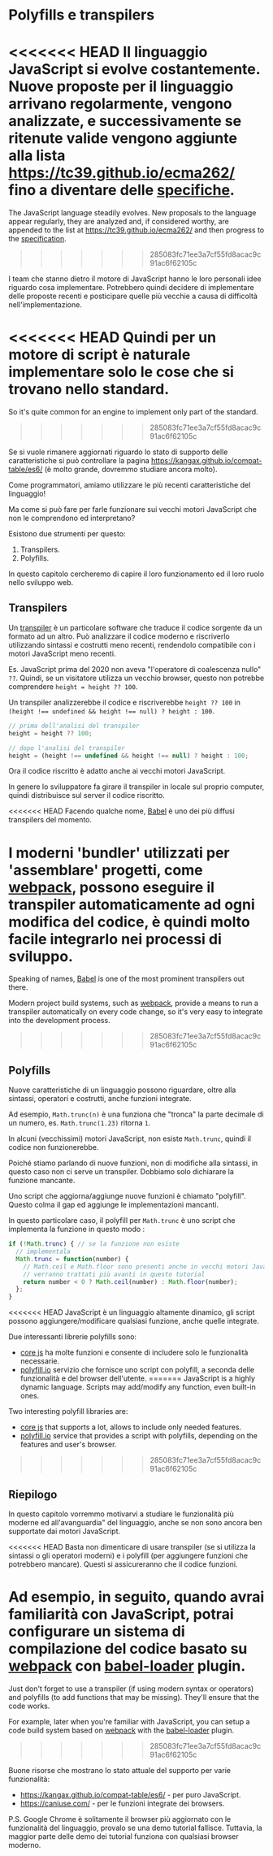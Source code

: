 
# Polyfills e transpilers

<<<<<<< HEAD
Il linguaggio JavaScript si evolve costantemente. Nuove proposte per il linguaggio arrivano regolarmente, vengono analizzate, e successivamente se ritenute valide vengono aggiunte alla lista <https://tc39.github.io/ecma262/> fino a diventare delle [specifiche](http://www.ecma-international.org/publications/standards/Ecma-262.htm).
=======
The JavaScript language steadily evolves. New proposals to the language appear regularly, they are analyzed and, if considered worthy, are appended to the list at <https://tc39.github.io/ecma262/> and then progress to the [specification](https://www.ecma-international.org/publications-and-standards/standards/ecma-262/).
>>>>>>> 285083fc71ee3a7cf55fd8acac9c91ac6f62105c

I team che stanno dietro il motore di JavaScript hanno le loro personali idee riguardo cosa implementare. Potrebbero quindi decidere di implementare delle proposte recenti e posticipare quelle più vecchie a causa di difficoltà nell'implementazione.

<<<<<<< HEAD
Quindi per un motore di script è naturale implementare solo le cose che si trovano nello standard.
=======
So it's quite common for an engine to implement only part of the standard.
>>>>>>> 285083fc71ee3a7cf55fd8acac9c91ac6f62105c

Se si vuole rimanere aggiornati riguardo lo stato di supporto delle caratteristiche si può controllare la pagina <https://kangax.github.io/compat-table/es6/> (è molto grande, dovremmo studiare ancora molto).

Come programmatori, amiamo utilizzare le più recenti caratteristiche del linguaggio!

Ma come si può fare per farle funzionare sui vecchi motori JavaScript che non le comprendono ed interpretano?

Esistono due strumenti per questo:

1. Transpilers.
2. Polyfills.

In questo capitolo cercheremo di capire il loro funzionamento ed il loro ruolo nello sviluppo web.

## Transpilers

Un [transpiler](https://en.wikipedia.org/wiki/Source-to-source_compiler) è un particolare software che traduce il codice sorgente da un formato ad un altro. Può analizzare il codice moderno e riscriverlo utilizzando sintassi e costrutti meno recenti, rendendolo compatibile con i motori JavaScript meno recenti.

Es. JavaScript prima del 2020 non aveva "l'operatore di coalescenza nullo" `??`. Quindi, se un visitatore utilizza un vecchio browser, questo non potrebbe comprendere `height = height ?? 100`.

Un transpiler analizzerebbe il codice e riscriverebbe `height ?? 100` in `(height !== undefined && height !== null) ? height : 100`.

```js
// prima dell'analisi del transpiler
height = height ?? 100;

// dopo l'analisi del transpiler
height = (height !== undefined && height !== null) ? height : 100;
```

Ora il codice riscritto è adatto anche ai vecchi motori JavaScript.

In genere lo sviluppatore fa girare il transpiler in locale sul proprio computer, quindi distribuisce sul server il codice riscritto.

<<<<<<< HEAD
Facendo qualche nome, [Babel](https://babeljs.io) è uno dei più diffusi transpilers del momento. 

I moderni 'bundler' utilizzati per 'assemblare' progetti, come [webpack](http://webpack.github.io/), possono eseguire il transpiler automaticamente ad ogni modifica del codice, è quindi molto facile integrarlo nei processi di sviluppo.
=======
Speaking of names, [Babel](https://babeljs.io) is one of the most prominent transpilers out there.

Modern project build systems, such as [webpack](https://webpack.js.org/), provide a means to run a transpiler automatically on every code change, so it's very easy to integrate into the development process.
>>>>>>> 285083fc71ee3a7cf55fd8acac9c91ac6f62105c

## Polyfills

Nuove caratteristiche di un linguaggio possono riguardare, oltre alla sintassi, operatori e costrutti, anche funzioni integrate.

Ad esempio, `Math.trunc(n)` è una funziona che "tronca" la parte decimale di un numero, es. `Math.trunc(1.23)` ritorna `1`.

In alcuni (vecchissimi) motori JavaScript, non esiste `Math.trunc`, quindi il codice non funzionerebbe.

Poiché stiamo parlando di nuove funzioni, non di modifiche alla sintassi, in questo caso non ci serve un transpiler. Dobbiamo solo dichiarare la funzione mancante.

Uno script che aggiorna/aggiunge nuove funzioni è chiamato "polyfill". Questo colma il gap ed aggiunge le implementazioni mancanti.

In questo particolare caso, il polyfill per `Math.trunc` è uno script che implementa la funzione in questo modo :

```js
if (!Math.trunc) { // se la funzione non esiste
  // implementala
  Math.trunc = function(number) {
    // Math.ceil e Math.floor sono presenti anche in vecchi motori JavaScript
    // verranno trattati più avanti in questo tutorial
    return number < 0 ? Math.ceil(number) : Math.floor(number);
  };
}
```

<<<<<<< HEAD
JavaScript è un linguaggio altamente dinamico, gli script possono aggiungere/modificare qualsiasi funzione, anche quelle integrate.

Due interessanti librerie polyfills sono:
- [core js](https://github.com/zloirock/core-js) ha molte funzioni e consente di includere solo le funzionalità necessarie.
- [polyfill.io](http://polyfill.io) servizio che fornisce uno script con polyfill, a seconda delle funzionalità e del browser dell'utente.
=======
JavaScript is a highly dynamic language. Scripts may add/modify any function, even built-in ones.

Two interesting polyfill libraries are:
- [core js](https://github.com/zloirock/core-js) that supports a lot, allows to include only needed features.
- [polyfill.io](https://polyfill.io/) service that provides a script with polyfills, depending on the features and user's browser.
>>>>>>> 285083fc71ee3a7cf55fd8acac9c91ac6f62105c


## Riepilogo

In questo capitolo vorremmo motivarvi a studiare le funzionalità più moderne ed all'avanguardia" del linguaggio, anche se non sono ancora ben supportate dai motori JavaScript.

<<<<<<< HEAD
Basta non dimenticare di usare transpiler (se si utilizza la sintassi o gli operatori moderni) e i polyfill (per aggiungere funzioni che potrebbero mancare). Questi si assicureranno che il codice funzioni.

Ad esempio, in seguito, quando avrai familiarità con JavaScript, potrai configurare un sistema di compilazione del codice basato su [webpack](http://webpack.github.io/) con [babel-loader](https://github.com/babel/babel-loader) plugin.
=======
Just don't forget to use a transpiler (if using modern syntax or operators) and polyfills (to add functions that may be missing). They'll ensure that the code works.

For example, later when you're familiar with JavaScript, you can setup a code build system based on [webpack](https://webpack.js.org/) with the [babel-loader](https://github.com/babel/babel-loader) plugin.
>>>>>>> 285083fc71ee3a7cf55fd8acac9c91ac6f62105c

Buone risorse che mostrano lo stato attuale del supporto per varie funzionalità:
- <https://kangax.github.io/compat-table/es6/> - per puro JavaScript.
- <https://caniuse.com/> - per le funzioni integrate dei browsers.

P.S. Google Chrome è solitamente il browser più aggiornato con le funzionalità del linguaggio, provalo se una demo tutorial fallisce. Tuttavia, la maggior parte delle demo dei tutorial funziona con qualsiasi browser moderno.
